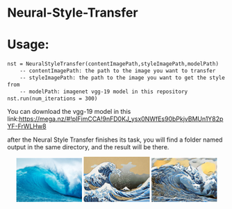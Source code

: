# Neural-Style-Transfer
# Usage: 
	nst = NeuralStyleTransfer(contentImagePath,styleImagePath,modelPath)
		-- contentImagePath: the path to the image you want to transfer
		-- styleImagePath: the path to the image you want to get the style from
		-- modelPath: imagenet vgg-19 model in this repository
	nst.run(num_iterations = 300)
You can download the vgg-19 model in this link:https://mega.nz/#!pIFimCCA!9nFD0KJ_ysx0NWfEs90bPkjvBMUn1Y82pYF-FrWLHw8

after the Neural Style Transfer finishes its task, you will find a folder named output in the same directory, and the result will be there.

<div align="center">
	<img src="content.jpg" width="30%">
	<img src="style.jpg" width="30%">
	<img src="output/generated_image.jpg" width="30%">
</div>
